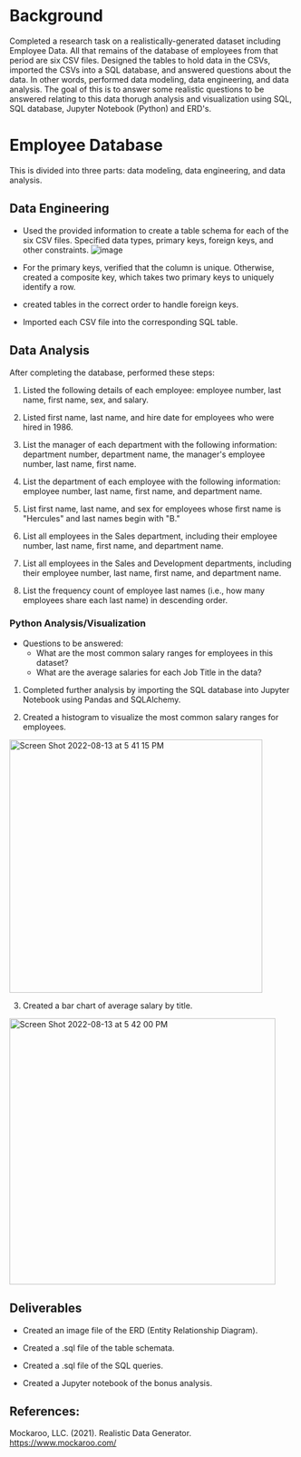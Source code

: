 # Background

Completed a research task on a realistically-generated dataset including Employee Data. All that remains of the database of employees from that period are six CSV files. Designed the tables to hold data in the CSVs, imported the CSVs into a SQL database, and answered questions about the data. In other words, performed data modeling, data engineering, and data analysis. The goal of this is to answer some realistic questions to be answered relating to this data thorugh analysis and visualization using SQL, SQL database, Jupyter Notebook (Python) and ERD's.

# Employee Database

 This is divided into three parts: data modeling, data engineering, and data analysis.

## Data Engineering

 - Used the provided information to create a table schema for each of the six CSV files. Specified data types, primary keys, foreign keys, and other constraints.
![image](https://user-images.githubusercontent.com/91276925/184511727-45973327-8c02-4e08-8025-dafa5141dcd4.png)

 - For the primary keys, verified that the column is unique. Otherwise, created a composite key, which takes two primary keys to uniquely identify a row.

 - created tables in the correct order to handle foreign keys.

 - Imported each CSV file into the corresponding SQL table.
 
## Data Analysis
After completing the database, performed these steps:

1) Listed the following details of each employee: employee number, last name, first name, sex, and salary.

2) Listed first name, last name, and hire date for employees who were hired in 1986.

3) List the manager of each department with the following information: department number, department name, the manager's employee number, last name, first name.

4) List the department of each employee with the following information: employee number, last name, first name, and department name.

5) List first name, last name, and sex for employees whose first name is "Hercules" and last names begin with "B."

6) List all employees in the Sales department, including their employee number, last name, first name, and department name.

7) List all employees in the Sales and Development departments, including their employee number, last name, first name, and department name.

8) List the frequency count of employee last names (i.e., how many employees share each last name) in descending order.

### Python Analysis/Visualization

- Questions to be answered:
  - What are the most common salary ranges for employees in this dataset?
  - What are the average salaries for each Job Title in the data?

1) Completed further analysis by importing the SQL database into Jupyter Notebook using Pandas and SQLAlchemy.

2) Created a histogram to visualize the most common salary ranges for employees.
<img width="446" alt="Screen Shot 2022-08-13 at 5 41 15 PM" src="https://user-images.githubusercontent.com/91276925/184511688-1d74f08f-6f00-4356-ae24-206bf2418c07.png">

3) Created a bar chart of average salary by title.
<img width="469" alt="Screen Shot 2022-08-13 at 5 42 00 PM" src="https://user-images.githubusercontent.com/91276925/184511692-47cca32e-e767-42f9-b3a5-a4aae6e02382.png">

## Deliverables

 - Created an image file of the ERD (Entity Relationship Diagram).

 - Created a .sql file of the table schemata.

 - Created a .sql file of the SQL queries.

 - Created a Jupyter notebook of the bonus analysis.

## References:

Mockaroo, LLC. (2021). Realistic Data Generator. https://www.mockaroo.com/
